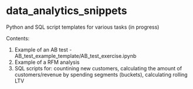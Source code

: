# data_analytics_snippets

Python and SQL script templates for various tasks (in progress)

Contents:
1) Example of an AB test - AB_test_example_template/AB_test_exercise.ipynb
3) Example of a RFM analysis 
4) SQL scripts for: countining new customers, calculating the amount of customers/revenue by spending segments (buckets), calculating rolling LTV
